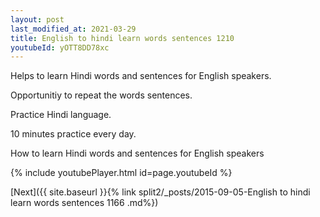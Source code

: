 ```yaml
---
layout: post
last_modified_at: 2021-03-29
title: English to hindi learn words sentences 1210 
youtubeId: yOTT8DD78xc
---
```

 
 
Helps to learn Hindi words and sentences for English speakers.

Opportunitiy to repeat the words sentences. 

Practice Hindi language. 
 
10 minutes practice every day. 
 
How to learn Hindi words and sentences for English speakers 
 
{% include youtubePlayer.html id=page.youtubeId %}
 
 
[Next]({{ site.baseurl }}{% link  split2/_posts/2015-09-05-English to hindi learn words sentences 1166 .md%})
 
